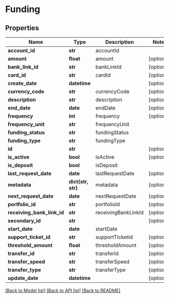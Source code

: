 # Funding

## Properties
Name | Type | Description | Notes
------------ | ------------- | ------------- | -------------
**account_id** | **str** | accountId | 
**amount** | **float** | amount | [optional] 
**bank_link_id** | **str** | bankLinkId | [optional] 
**card_id** | **str** | cardId | [optional] 
**create_date** | **datetime** |  | [optional] 
**currency_code** | **str** | currencyCode | [optional] 
**description** | **str** | description | [optional] 
**end_date** | **date** | endDate | [optional] 
**frequency** | **int** | frequency | [optional] 
**frequency_unit** | **str** | frequencyUnit | 
**funding_status** | **str** | fundingStatus | 
**funding_type** | **str** | fundingType | 
**id** | **str** |  | [optional] 
**is_active** | **bool** | isActive | [optional] 
**is_deposit** | **bool** | isDeposit | 
**last_request_date** | **date** | lastRequestDate | [optional] 
**metadata** | **dict(str, str)** | metadata | [optional] 
**next_request_date** | **date** | nextRequestDate | [optional] 
**portfolio_id** | **str** | portfolioId | [optional] 
**receiving_bank_link_id** | **str** | receivingBankLinkId | [optional] 
**secondary_id** | **str** |  | [optional] 
**start_date** | **date** | startDate | 
**support_ticket_id** | **str** | supportTicketId | [optional] 
**threshold_amount** | **float** | thresholdAmount | [optional] 
**transfer_id** | **str** | transferId | [optional] 
**transfer_speed** | **str** | transferSpeed | [optional] 
**transfer_type** | **str** | transferType | [optional] 
**update_date** | **datetime** |  | [optional] 

[[Back to Model list]](../README.md#documentation-for-models) [[Back to API list]](../README.md#documentation-for-api-endpoints) [[Back to README]](../README.md)


